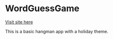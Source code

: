 # WordGuessGame

[Visit site here](https://gregvx.github.io/WordGuessGame/)

This is a basic hangman app with a holiday theme. 